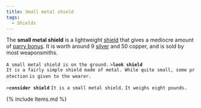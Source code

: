 ```yaml
---
title: Small metal shield
tags:
  - Shields
---
```

The **small metal shield** is a lightweight [shield](shield "wikilink")
that gives a mediocre amount of [parry bonus](parry_bonus "wikilink").
It is worth around 9 [silver](silver "wikilink") and 50 copper, and is
sold by most weaponsmiths.

`A small metal shield is on the ground.`
`>`**`look shield`**
`It is a fairly simple shield made of metal. While quite small, some protection`
`is given to the wearer.`

`>`**`consider shield`**
`It is a small metal shield.`
`It weighs eight pounds.`

{% include Items.md %}
